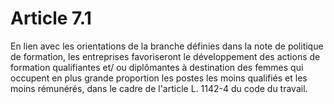 # Article 7.1

  
En lien avec les orientations de la branche définies dans la note de politique de formation, les entreprises favoriseront le développement des actions de formation qualifiantes et/ ou diplômantes à destination des femmes qui occupent en plus grande proportion les postes les moins qualifiés et les moins rémunérés, dans le cadre de l'article L. 1142-4 du code du travail.

